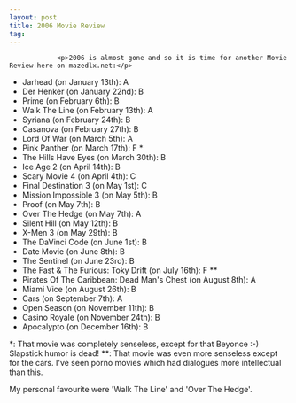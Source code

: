 ```yaml
---
layout: post
title: 2006 Movie Review
tag: 
---
```



                <p>2006 is almost gone and so it is time for another Movie Review here on mazedlx.net:</p>
<ul>
    <li>Jarhead (on January 13th): A</li>
    <li>Der Henker (on January 22nd): B</li>
    <li>Prime (on February 6th): B</li>
    <li>Walk The Line (on February 13th): A</li>
    <li>Syriana (on February 24th): B</li>
    <li>Casanova (on February 27th): B</li>
    <li>Lord Of War (on March 5th): A</li>
    <li>Pink Panther (on March 17th): F *</li>
    <li>The Hills Have Eyes (on March 30th): B</li>
    <li>Ice Age 2 (on April 14th): B</li>
    <li>Scary Movie 4 (on April 4th): C</li>
    <li>Final Destination 3 (on May 1st): C</li>
    <li>Mission Impossible 3 (on May 5th): B</li>
    <li>Proof (on May 7th): B</li>
    <li>Over The Hedge (on May 7th): A</li>
    <li>Silent Hill (on May 12th): B</li>
    <li>X-Men 3 (on May 29th): B</li>
    <li>The DaVinci Code (on June 1st): B</li>
    <li>Date Movie (on June 8th): B</li>
    <li>The Sentinel (on June 23rd): B</li>
    <li>The Fast & The Furious: Toky Drift (on July 16th): F **</li>
    <li>Pirates Of The Caribbean: Dead Man's Chest (on August 8th): A</li>
    <li>Miami Vice (on August 26th): B</li>
    <li>Cars (on September 7th): A</li>
    <li>Open Season (on November 11th): B</li>
    <li>Casino Royale (on November 24th): B</li>
    <li>Apocalypto (on December 16th): B</li>
</ul>
<p>*: That movie was completely senseless, except for that Beyonce :-) Slapstick humor is dead!
**: That movie was even more senseless except for the cars. I've seen porno movies which had dialogues more intellectual than this.</p>
<p>My personal favourite were 'Walk The Line' and 'Over The Hedge'.</p>
            
